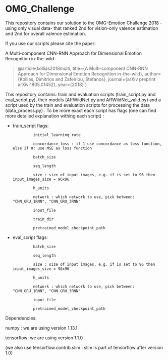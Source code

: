 # OMG_Challenge

This repository contains our solution to the OMG-Emotion Challenge 2018 -using only visual data- that ranked 2nd for vision-only valence estimation and 2nd for overall valence estimation.

If you use our scripts please cite the paper: 

A Multi-component CNN-RNN Approach for Dimensional Emotion Recognition in-the-wild

>@article{kollias2018multi,
  title={A Multi-component CNN-RNN Approach for Dimensional Emotion Recognition in-the-wild},
  author={Kollias, Dimitrios and Zafeiriou, Stefanos},
  journal={arXiv preprint arXiv:1805.01452},
  year={2018}
}

This repository contains: train and evaluation scripts (train_script.py and eval_script.py), their models (AffWildNet.py and AffWildNet_valid.py) and a script used by the train and evaluation scripts for processing the data (data_process.py) .
To be more exact each script has flags (one can find more detailed explanation withing each script) :
- train_script flags: 

               initial_learning_rate 
               
               concordance_loss : if 1 use concordance as loss function, else if 0: use MSE as loss function
               
               batch_size
               
               seq_length
               
               size : size of input images, e.g. if is set to 96 then input_images_size = 96x96
               
               h_units
               
               network : which network to use, pick between: "CNN_GRU_1RNN", "CNN_GRU_3RNN"  
               
               input_file
               
               train_dir
               
               pretrained_model_checkpoint_path 


- eval_script flags: 

               batch_size
               
               seq_length
               
               size : size of input images, e.g. if is set to 96 then input_images_size = 96x96
               
               h_units
               
               network : which network to use, pick between: "CNN_GRU_1RNN", "CNN_GRU_3RNN"  
               
               input_file
               
               pretrained_model_checkpoint_path 


Dependencies:

numpy : we are using version 1.13.1

tensorflow: we are using version 1.1.0 

(we also use tensorflow.contrib.slim : slim is part of tensorflow after version 1.0)

